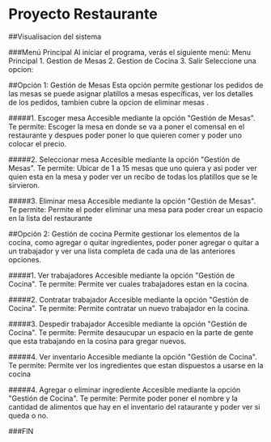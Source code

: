 # Proyecto Restaurante 

##Visualisacion del sistema

###Menú Principal
	Al iniciar el programa, verás el siguiente menú:
	Menu Principal
	1. Gestion de Mesas
	2. Gestion de Cocina
	3. Salir
	Seleccione una opcion:

##Opción 1: Gestión de Mesas
    Esta opción permite gestionar los pedidos de las mesas se puede asignar platillos a mesas específicas, ver los detalles de los pedidos, tambien cubre la opcion de eliminar mesas .

#####1. Escoger mesa
	Accesible mediante la opción "Gestión de Mesas".
	Te permite:
 		Escoger la mesa en donde se va a poner el comensal en el restaurante y despues poder poner lo que quieren comer y poder uno colocar el precio.


#####2. Seleccionar mesa
    Accesible mediante la opción "Gestión de Mesas".
    Te permite:
 		Ubicar de 1 a 15 mesas que uno quiera y asi poder ver quien esta en la mesa y poder ver un recibo de todas los platillos que se le sirvieron. 

#####3. Eliminar mesa
     Accesible mediante la opción "Gestión de Mesas".
    Te permite:
		Permite el poder eliminar una mesa para poder crear un espacio en la lista del restaurante

##Opción 2: Gestión de cocina
	Permite gestionar los elementos de la cocina, como agregar o quitar  ingredientes, poder poner agregar  o quitar  a un trabajador y ver una lista completa de cada una de las anteriores opciones.

#####1. Ver trabajadores
     Accesible mediante la opción "Gestión de Cocina".
    Te permite:
		Permite ver cuales trabajadores estan en la cocina.

#####2. Contratar trabajador
     Accesible mediante la opción "Gestión de Cocina".
    Te permite:
		Permite contratar un nuevo trabajador en la cocina.

#####3. Despedir trabajador
     Accesible mediante la opción "Gestión de Cocina".
    Te permite:
		Permite desaucupar un espacio en la parte de gente que esta trabajando en la cosina para gregar nuevos.

#####4. Ver inventario
     Accesible mediante la opción "Gestión de Cocina".
    Te permite:
		Permite ver los ingredientes que estan dispuestos a usarse en la cocina

#####4. Agregar o eliminar ingrediente
     Accesible mediante la opción "Gestión de Cocina".
    Te permite:
		Permite poder poner el nombre y la cantidad de alimentos que hay en el inventario del rataurante y poder ver si queda o no.

###FIN
